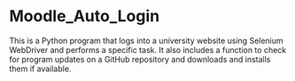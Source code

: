 # Moodle_Auto_Login
This is a Python program that logs into a university website using Selenium WebDriver and performs a specific task. It also includes a function to check for program updates on a GitHub repository and downloads and installs them if available. 
